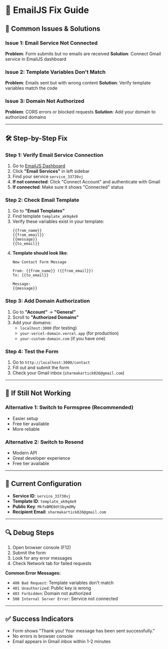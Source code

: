 # 🔧 EmailJS Fix Guide

## 🚨 Common Issues & Solutions

### Issue 1: Email Service Not Connected
**Problem**: Form submits but no emails are received
**Solution**: Connect Gmail service in EmailJS dashboard

### Issue 2: Template Variables Don't Match
**Problem**: Emails sent but with wrong content
**Solution**: Verify template variables match the code

### Issue 3: Domain Not Authorized
**Problem**: CORS errors or blocked requests
**Solution**: Add your domain to authorized domains

---

## 🛠️ Step-by-Step Fix

### Step 1: Verify Email Service Connection
1. Go to [EmailJS Dashboard](https://dashboard.emailjs.com/admin)
2. Click **"Email Services"** in left sidebar
3. Find your service `service_33730vj`
4. **If not connected**: Click "Connect Account" and authenticate with Gmail
5. **If connected**: Make sure it shows "Connected" status

### Step 2: Check Email Template
1. Go to **"Email Templates"**
2. Find template `template_ak9q4e9`
3. Verify these variables exist in your template:
   ```
   {{from_name}}
   {{from_email}}
   {{message}}
   {{to_email}}
   ```
4. **Template should look like**:
   ```
   New Contact Form Message
   
   From: {{from_name}} ({{from_email}})
   To: {{to_email}}
   
   Message:
   {{message}}
   ```

### Step 3: Add Domain Authorization
1. Go to **"Account"** → **"General"**
2. Scroll to **"Authorized Domains"**
3. Add your domains:
   - `localhost:3000` (for testing)
   - `your-vercel-domain.vercel.app` (for production)
   - `your-custom-domain.com` (if you have one)

### Step 4: Test the Form
1. Go to `http://localhost:3000/contact`
2. Fill out and submit the form
3. Check your Gmail inbox (`sharmakartick026@gmail.com`)

---

## 🚨 If Still Not Working

### Alternative 1: Switch to Formspree (Recommended)
- Easier setup
- Free tier available
- More reliable

### Alternative 2: Switch to Resend
- Modern API
- Great developer experience
- Free tier available

---

## 📧 Current Configuration
- **Service ID**: `service_33730vj`
- **Template ID**: `template_ak9q4e9`
- **Public Key**: `MkfoBME0dtSbymOMy`
- **Recipient Email**: `sharmakartick026@gmail.com`

---

## 🔍 Debug Steps
1. Open browser console (F12)
2. Submit the form
3. Look for any error messages
4. Check Network tab for failed requests

**Common Error Messages:**
- `400 Bad Request`: Template variables don't match
- `401 Unauthorized`: Public key is wrong
- `403 Forbidden`: Domain not authorized
- `500 Internal Server Error`: Service not connected

---

## ✅ Success Indicators
- Form shows "Thank you! Your message has been sent successfully."
- No errors in browser console
- Email appears in Gmail inbox within 1-2 minutes
